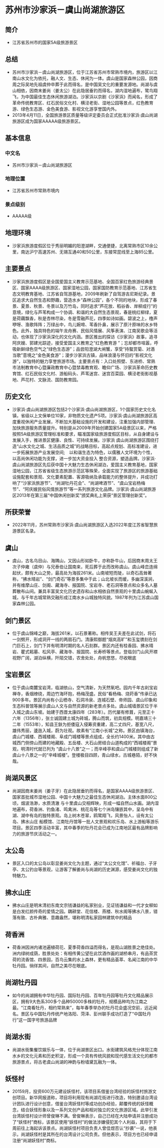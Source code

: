 # 苏州市沙家浜－虞山尚湖旅游区
## 简介
- 江苏省苏州市的国家5A级旅游景区
## 总结
- 苏州市沙家浜－虞山尚湖旅游区，位于江苏省苏州市常熟市境内，旅游区以江南山水文化为依托，融人文、生态、休闲为一体。虞山是国家森林公园，因商周之际吴地先祖虞仲卒葬于此而得名，是中国吴文化的重要发源地。尚湖与虞山相依，因商末姜尚（姜太公）在此隐居垂钓而得名，湖内湿地遍布，鹭鸟翔飞，为中国最佳生态休闲旅游湖泊。沙家浜以京剧《沙家浜》而闻名，形成了革命传统教育区、红石民俗文化村、横泾老街、湿地公园等景点，红色教育游、绿色生态游、金色美食游、影视文化游享誉国内外。
- 2013年4月11日，全国旅游景区质量等级评定委员会正式批准沙家浜·虞山尚湖旅游区成为国家AAAAA级旅游景区。
## 基本信息
### 中文名
- 苏州市沙家浜－虞山尚湖旅游区
### 地理位置
- 江苏省苏州市常熟市境内
### 景点级别
- AAAAA级
## 地理环境
- 沙家浜旅游度假区位于秀丽明媚的阳澄湖畔，交通便捷，北离常熟市区10余公里，南达沪宁高速苏州、无锡互通40和50公里，东接常昆线至上海85公里。
## 主要景点
- 沙家浜旅游度假区是全国爱国主义教育示范基地、全国百家红色旅游经典景区、国家AAAA级旅游区、国家湿地公园，国家国防教育示范基地、江苏省生态文明教育基地、江苏省自驾游基地，2009年刷新了自驾游吉尼斯纪录。景区追求大自然生态和野趣，营造水乡“森林公园”，各个不同的地块，形成了春景、夏景、秋景、冬景以及万竹岛，同时追求“芦花放、稻谷香、岸柳成行”的意境，绿化与芦苇构成一个协调、和谐的大自然生态景观，春是桃红柳绿，夏是荷藕飘香，秋是杏林尽染，冬是雪融芦花，四季如诗如画。碧波之上，橹声咿呀、渔歌阵阵；万绿丛中，鸟儿婉啼、苇香扑鼻，展示了原汁原味的水乡特色。此外，独具特色的端午龙舟赛、民俗风情展、风筝表演、江南吴歌会等活动，也体现了沙家浜深化的文化内涵。景区推出的探访《沙家浜》故事，追寻阿庆嫂、郭建光踪迹，接受爱国主义教育之“红色教育游 ”；忘却都市喧嚣，呼吸新鲜绿色空气之“绿色生态游”；品尝阳澄湖大闸蟹，享受“持螯赏菊、对酒当歌”意境之“金色美食游”；漫步沙家浜古镇，品味浪漫与怀旧的“影视文化游”，以独特的魅力享誉旅游市场。主要景点有：入口处照壁、东进桥、常熟市法制教育中心暨廉政教育中心暨禁毒教育观、瞻仰广场、沙家浜革命历史教育馆、红石民俗文化村、游船码头、芦苇迷宫、迷宫百菜园、横泾老街影视基地、芦花村、文脉流、国防教育园。
## 历史文化
- 沙家浜·虞山尚湖旅游区包括2个沙家浜·虞山尚湖旅游区，1个国家历史文化名镇，省级以上文保单位10家，非物质文化遗产5项。沙家浜·虞山尚湖旅游区高度重视休闲产业发展，不断加大基础设施的开发和建设，注重加强内部管理、加快旅游服务质量提升。特别是从2009年开始创建国家5A级景区以来，严格按照5A级旅游区管理标准和要求，瞄准国家级旅游度假区目标，从自身建设与发展入手，推进景区健康、良性、可持续发展。沙家浜 虞山尚湖旅游区围绕打造“山水文化之城、生活品质之城”的战略目标，高起点规划、高标准建设，进一步拓展旅游产业发展空间;　以和谐生态为特色，以儒雅人文环境为个性，以高尚休闲功能为支撑，进一步加大资金投入 整合资源，塑造品牌。沙家浜·虞山尚湖旅游区先后获中国十大魅力生态休闲湖泊，爱国主义教育基地，国家湿地公园，江苏省省级生态旅游示范区等殊荣，全面实现了旅游区的旅游基础设施配套和景观、文化要素配置、客源吸纳及承载能力的整体提升，并成功打响了“沙家浜旅游节”、“尚湖牡丹花会”、“尚湖啤酒节”、“虞山宝岩杨梅节”、“阿庆嫂民俗风情旅游节”等一系列旅游文化品牌。沙家浜·虞山尚湖旅游区2013年在第三届“中国休闲创新奖”颁奖典礼上荣获“景区管理创新奖”。
## 所获荣誉
- 2022年11月，苏州常熟市沙家浜·虞山尚湖旅游区入选2022年度江苏省智慧旅游景区名录。
## 虞山
- 虞山，古名乌目山、海隅山，又因山形如卧牛，亦称卧牛山，后因商末周太王次子仲雍（虞仲）与兄泰伯让国南来，死后葬于此而改称虞山。虞山峰峦连绵起伏，颇有大山之势，最高处为海拔261米。山南坡短而陡，以奇石高耸著称，“拂水晴岩”、“剑门奇石”等景多集中于此；山北坡长而缓，多幽深溪涧，并有维摩山庄、剑阁、藏海寺、报国院、宝岩寺、老石洞等景点和众多名人墓葬散布山间。兼具丰富吴文化历史遗存和山水相依自然景观的十里虞山蜿蜒入城，与千年古城常熟交融形成江南水乡山城独特风貌。1987年列为江苏虞山国家森林公园。
## 剑门景区
- 位于虞山锦峰之巅，海拔261米，以石景著称。相传吴王夫差在此试剑，将石一剑劈开，形成洞开一线的两扇石门。清康熙御题“烟岚高旷”和玉玺镌刻在剑门巨石上，剑门下并有明清时期的名人石刻群。景区内还有桂香园、拂水晴岩、瞿式耜墓、松风亭、藏海寺、报国院、长寿桥等景点。登临剑门山风开襟 视野广阔，湖泊纵横，阡陌交错，农舍处处，舟帆悠悠，尽收眼底
## 宝岩景区
- 位于虞山南麓宝岩湾，临湖依山，空气清新，为天然氧吧。园内千年古刹宝岩禅寺，香烟缭绕，周边竹海环抱，杨梅茂盛。民俗“看杨梅、烧莳香”传承已达900多年。景区内尚有小云栖寺、石洞冷泉、连城石壁、帝师园、虞山印象和生态科普馆等展示虞山人文与自然资源的新老景点多处。虞山城墙景区位于半入城之虞山东坡。始建于西晋太康四年（283年）。历代屡有修葺，元至正十六年（1356年），张士诚固建土城为砖城，腾山而筑，初具规模。明嘉靖三十二年（1553年），知县王鈇为拒倭寇入侵筹资重建，高二丈四尺，基宽八尺，雄伟秀丽，逶迤入城，蔚为壮观。故素有“江南小长城”之称。景区由镇海台，虞山门城楼、西城楼阁、阜成门城楼等景点组成，全长约1400米。其中由古城西门侧傍山而建的地藏殿、五岳楼、大石山房结合山道构成的“西城楼阁”景观，明清时代就已列为 “虞山十八景”之一；而辛峰亭和虞山门城楼则组成了新虞山十八景之一的“辛峰城楼”。登楼极目四顾，青山绿水，古城巷陌，好不快哉。
## 尚湖风景区
- 尚湖因商末姜尚（姜子牙）在此隐居垂钓而得名，是国家AAAA级旅游景区、国家首批城市湿地公园、中国十大魅力之最佳生态休闲湖泊。主体水面800公顷，烟波浩渺，水质清澈 与十里虞山交相辉映，形成一幅自然山水画。湖内湿地遍布，荷香洲、钓鱼渚、鸣禽洲、桃花岛等七个洲岛镶嵌其中，呈岛中有湖、湖中有岛的独特景观。岛上树木苍翠，鸥鹭翔飞，风景怡人，设有太公岛、拂水山庄 船模馆、江南牡丹馆等一批人文景观和欢乐岛、水上游船等游乐项目。景区四季活动丰富，其中春季的牡丹花会已成为江南地区最有品牌影响力的旅游节庆活动之一。
## 太公岛
- 景区入口的太公岛以彰显姜尚文化为主题，通过“太公文化馆”、祈福台、子牙亭、太公钓台等景观，让游客了解姜尚与尚湖的历史渊源，感受姜尚文化的独特魅力。
## 拂水山庄
- 拂水山庄是明末清初东南文宗钱谦益的私家别业，见证钱谦益和一代才女柳如是白发红颜传奇的爱情之园。耦耕堂、花信楼、燕楼、秋水阁等拂水八景，错落有致、古朴典雅、意趣盎然，堪称明清私家园林建筑中的精品
## 荷香洲
- 荷香洲因洲内诸池遍植荷花、夏季荷香四溢而得名，是观山湖胜景之绝佳处。洲内绿树成荫，胜景处处：有相传黄公望在此饮酒作画的湖桥串月，有品茶赏荷的流香馆、四景园，百鸟云集的水上森林，更有精品荟萃、名闻江南的中华牡丹园。徜徉其间，自然之美尽在眼底。
## 尚湖牡丹园
- 如今的尚湖拥有中华牡丹园、国际牡丹园、百年牡丹园等牡丹文化精品展示区，拥有9大色系300多个品种50000多株的牡丹，规模品种均为江南之最。“江南看牡丹，相约常熟来”，每年春季举办的牡丹花会盛况空前，远近闻名。景区与中国牡丹传统产地洛阳、菏泽、彭州联手成功打造了“中国牡丹行”这一国字号旅游品牌
## 尚湖水街
- 尚湖水街集餐饮娱乐与一体，位于尚湖景区出口。水街建筑风格充分体现江南水乡的文化元素和历史积淀，形成一个具有传统风貌和现代感生活文化的都市旅游景点，将古老虞山尚湖的神韵与粉墙黛瓦融为一体。
## 妖怪村
- 20159月，投资600万元建设妖怪村，该项目系借鉴台湾经验的妖怪村旅游文创项目。新华网报道称，项目将利用现有尚湖花街进行改造，特别邀请台湾设计团队进行设计创意，借鉴台湾妖怪村等成功创办经验，颠覆传统的妖怪概念，结合妖怪形象以及一系列文创产品和相对独立的文化旅游区域。此举引发台湾妖怪村设计师曾俊琳不满。曾俊琳表示，自己已经在大陆申请并注册成功了“妖怪村”商标，该景区使用“妖怪村”的做法涉嫌侵犯其个人利益，其将于下周前往上海起诉该景点。尚湖妖怪村项目负责人曾佳煜否认“抄袭”一说，他表示，尚湖妖怪村是其所在的台湾设计公司负责。但他表示，项目方也已经申请注册“尚湖妖怪村”商标。